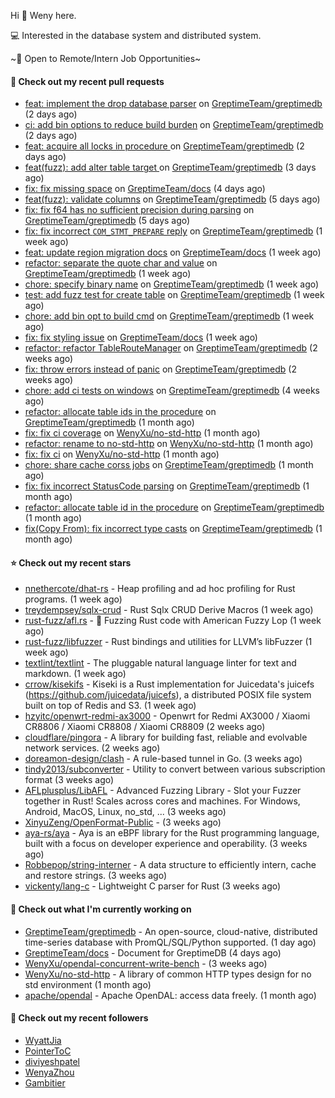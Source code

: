 Hi 👋 Weny here.

💻 Interested in the database system and distributed system.

~🍺 Open to Remote/Intern Job Opportunities~

#### 🔨 Check out my recent pull requests

- [feat: implement the drop database parser](https://github.com/GreptimeTeam/greptimedb/pull/3521) on [GreptimeTeam/greptimedb](https://github.com/GreptimeTeam/greptimedb) (2 days ago)
- [ci: add bin options to reduce build burden](https://github.com/GreptimeTeam/greptimedb/pull/3518) on [GreptimeTeam/greptimedb](https://github.com/GreptimeTeam/greptimedb) (2 days ago)
- [feat: acquire all locks in procedure ](https://github.com/GreptimeTeam/greptimedb/pull/3514) on [GreptimeTeam/greptimedb](https://github.com/GreptimeTeam/greptimedb) (2 days ago)
- [feat(fuzz): add alter table target ](https://github.com/GreptimeTeam/greptimedb/pull/3503) on [GreptimeTeam/greptimedb](https://github.com/GreptimeTeam/greptimedb) (3 days ago)
- [fix: fix missing space](https://github.com/GreptimeTeam/docs/pull/838) on [GreptimeTeam/docs](https://github.com/GreptimeTeam/docs) (4 days ago)
- [feat(fuzz): validate columns](https://github.com/GreptimeTeam/greptimedb/pull/3485) on [GreptimeTeam/greptimedb](https://github.com/GreptimeTeam/greptimedb) (5 days ago)
- [fix: fix f64 has no sufficient precision during parsing](https://github.com/GreptimeTeam/greptimedb/pull/3483) on [GreptimeTeam/greptimedb](https://github.com/GreptimeTeam/greptimedb) (5 days ago)
- [fix: fix incorrect `COM_STMT_PREPARE` reply](https://github.com/GreptimeTeam/greptimedb/pull/3463) on [GreptimeTeam/greptimedb](https://github.com/GreptimeTeam/greptimedb) (1 week ago)
- [feat: update region migration docs](https://github.com/GreptimeTeam/docs/pull/830) on [GreptimeTeam/docs](https://github.com/GreptimeTeam/docs) (1 week ago)
- [refactor: separate the quote char and value](https://github.com/GreptimeTeam/greptimedb/pull/3455) on [GreptimeTeam/greptimedb](https://github.com/GreptimeTeam/greptimedb) (1 week ago)
- [chore: specify binary name](https://github.com/GreptimeTeam/greptimedb/pull/3449) on [GreptimeTeam/greptimedb](https://github.com/GreptimeTeam/greptimedb) (1 week ago)
- [test: add fuzz test for create table](https://github.com/GreptimeTeam/greptimedb/pull/3441) on [GreptimeTeam/greptimedb](https://github.com/GreptimeTeam/greptimedb) (1 week ago)
- [chore: add bin opt to build cmd](https://github.com/GreptimeTeam/greptimedb/pull/3440) on [GreptimeTeam/greptimedb](https://github.com/GreptimeTeam/greptimedb) (1 week ago)
- [fix: fix styling issue](https://github.com/GreptimeTeam/docs/pull/821) on [GreptimeTeam/docs](https://github.com/GreptimeTeam/docs) (1 week ago)
- [refactor: refactor TableRouteManager](https://github.com/GreptimeTeam/greptimedb/pull/3392) on [GreptimeTeam/greptimedb](https://github.com/GreptimeTeam/greptimedb) (2 weeks ago)
- [fix: throw errors instead of panic](https://github.com/GreptimeTeam/greptimedb/pull/3391) on [GreptimeTeam/greptimedb](https://github.com/GreptimeTeam/greptimedb) (2 weeks ago)
- [chore: add ci tests on windows](https://github.com/GreptimeTeam/greptimedb/pull/3303) on [GreptimeTeam/greptimedb](https://github.com/GreptimeTeam/greptimedb) (4 weeks ago)
- [refactor: allocate table ids in the procedure](https://github.com/GreptimeTeam/greptimedb/pull/3293) on [GreptimeTeam/greptimedb](https://github.com/GreptimeTeam/greptimedb) (1 month ago)
- [fix: fix ci coverage](https://github.com/WenyXu/no-std-http/pull/4) on [WenyXu/no-std-http](https://github.com/WenyXu/no-std-http) (1 month ago)
- [refactor: rename to no-std-http](https://github.com/WenyXu/no-std-http/pull/3) on [WenyXu/no-std-http](https://github.com/WenyXu/no-std-http) (1 month ago)
- [fix: fix ci](https://github.com/WenyXu/no-std-http/pull/2) on [WenyXu/no-std-http](https://github.com/WenyXu/no-std-http) (1 month ago)
- [chore: share cache corss jobs](https://github.com/GreptimeTeam/greptimedb/pull/3284) on [GreptimeTeam/greptimedb](https://github.com/GreptimeTeam/greptimedb) (1 month ago)
- [fix: fix incorrect StatusCode parsing](https://github.com/GreptimeTeam/greptimedb/pull/3281) on [GreptimeTeam/greptimedb](https://github.com/GreptimeTeam/greptimedb) (1 month ago)
- [refactor: allocate table id in the procedure](https://github.com/GreptimeTeam/greptimedb/pull/3271) on [GreptimeTeam/greptimedb](https://github.com/GreptimeTeam/greptimedb) (1 month ago)
- [fix(Copy From): fix incorrect type casts](https://github.com/GreptimeTeam/greptimedb/pull/3264) on [GreptimeTeam/greptimedb](https://github.com/GreptimeTeam/greptimedb) (1 month ago)

#### ⭐ Check out my recent stars

- [nnethercote/dhat-rs](https://github.com/nnethercote/dhat-rs) - Heap profiling and ad hoc profiling for Rust programs. (1 week ago)
- [treydempsey/sqlx-crud](https://github.com/treydempsey/sqlx-crud) - Rust Sqlx CRUD Derive Macros (1 week ago)
- [rust-fuzz/afl.rs](https://github.com/rust-fuzz/afl.rs) - 🐇 Fuzzing Rust code with American Fuzzy Lop (1 week ago)
- [rust-fuzz/libfuzzer](https://github.com/rust-fuzz/libfuzzer) - Rust bindings and utilities for LLVM’s libFuzzer (1 week ago)
- [textlint/textlint](https://github.com/textlint/textlint) - The pluggable natural language linter for text and markdown. (1 week ago)
- [crrow/kisekifs](https://github.com/crrow/kisekifs) - Kiseki is a Rust implementation for Juicedata&#39;s juicefs (https://github.com/juicedata/juicefs), a distributed POSIX file system built on top of Redis and S3.  (1 week ago)
- [hzyitc/openwrt-redmi-ax3000](https://github.com/hzyitc/openwrt-redmi-ax3000) - Openwrt for Redmi AX3000 / Xiaomi CR8806 / Xiaomi CR8808 / Xiaomi CR8809 (2 weeks ago)
- [cloudflare/pingora](https://github.com/cloudflare/pingora) - A library for building fast, reliable and evolvable network services. (2 weeks ago)
- [doreamon-design/clash](https://github.com/doreamon-design/clash) - A rule-based tunnel in Go. (3 weeks ago)
- [tindy2013/subconverter](https://github.com/tindy2013/subconverter) - Utility to convert between various subscription format (3 weeks ago)
- [AFLplusplus/LibAFL](https://github.com/AFLplusplus/LibAFL) - Advanced Fuzzing Library - Slot your Fuzzer together in Rust! Scales across cores and machines. For Windows, Android, MacOS, Linux, no_std, ... (3 weeks ago)
- [XinyuZeng/OpenFormat-Public](https://github.com/XinyuZeng/OpenFormat-Public) -  (3 weeks ago)
- [aya-rs/aya](https://github.com/aya-rs/aya) - Aya is an eBPF library for the Rust programming language, built with a focus on developer experience and operability. (3 weeks ago)
- [Robbepop/string-interner](https://github.com/Robbepop/string-interner) - A data structure to efficiently intern, cache and restore strings. (3 weeks ago)
- [vickenty/lang-c](https://github.com/vickenty/lang-c) - Lightweight C parser for Rust (3 weeks ago)

#### 👷 Check out what I'm currently working on

- [GreptimeTeam/greptimedb](https://github.com/GreptimeTeam/greptimedb) - An open-source, cloud-native, distributed time-series database with PromQL/SQL/Python supported. (1 day ago)
- [GreptimeTeam/docs](https://github.com/GreptimeTeam/docs) - Document for GreptimeDB (4 days ago)
- [WenyXu/opendal-concurrent-write-bench](https://github.com/WenyXu/opendal-concurrent-write-bench) -  (3 weeks ago)
- [WenyXu/no-std-http](https://github.com/WenyXu/no-std-http) - A library of common HTTP types design for no std environment (1 month ago)
- [apache/opendal](https://github.com/apache/opendal) - Apache OpenDAL: access data freely. (1 month ago)

#### 👯 Check out my recent followers

- [WyattJia](https://github.com/WyattJia)
- [PointerToC](https://github.com/PointerToC)
- [diviyeshpatel](https://github.com/diviyeshpatel)
- [WenyaZhou](https://github.com/WenyaZhou)
- [Gambitier](https://github.com/Gambitier)


